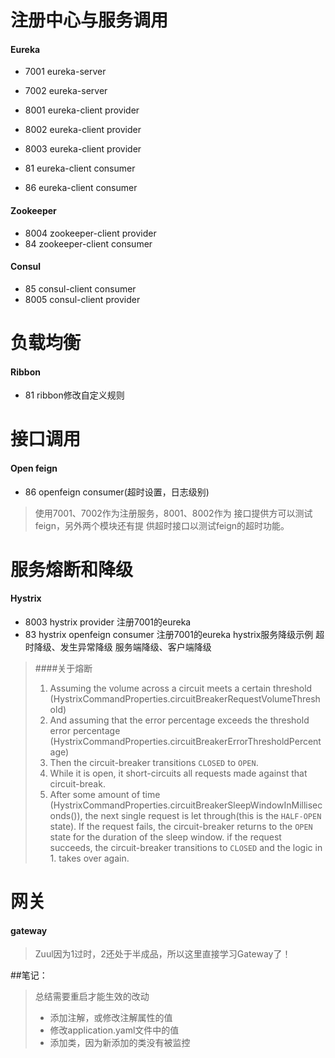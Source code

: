 # 注册中心与服务调用
#### Eureka
- 7001 eureka-server
- 7002 eureka-server

- 8001 eureka-client provider
- 8002 eureka-client provider
- 8003 eureka-client provider
- 81   eureka-client consumer
- 86   eureka-client consumer

#### Zookeeper
- 8004 zookeeper-client provider
- 84 zookeeper-client consumer

#### Consul
- 85 consul-client consumer
- 8005 consul-client provider

# 负载均衡
#### Ribbon
- 81 ribbon修改自定义规则

# 接口调用
#### Open feign
- 86 openfeign consumer(超时设置，日志级别)
> 使用7001、7002作为注册服务，8001、8002作为
> 接口提供方可以测试feign，另外两个模块还有提
> 供超时接口以测试feign的超时功能。

# 服务熔断和降级
#### Hystrix
- 8003 hystrix provider 注册7001的eureka
- 83 hystrix openfeign consumer 注册7001的eureka hystrix服务降级示例
超时降级、发生异常降级 服务端降级、客户端降级
> ####关于熔断
> 1. Assuming the volume across a circuit meets a certain threshold
>    (HystrixCommandProperties.circuitBreakerRequestVolumeThreshold)
> 2. And assuming that the error percentage exceeds the threshold error percentage
>    (HystrixCommandProperties.circuitBreakerErrorThresholdPercentage)
> 3. Then the circuit-breaker transitions ``CLOSED`` to ``OPEN``.
> 4. While it is open, it short-circuits all requests made against that circuit-break.
> 5. After some amount of time
>    (HystrixCommandProperties.circuitBreakerSleepWindowInMilliseconds()), the next single
>    request is let through(this is the ``HALF-OPEN`` state). If the request fails, the
>    circuit-breaker returns to the ```OPEN``` state for the duration of the sleep window.
>    if the request succeeds, the circuit-breaker transitions to ```CLOSED``` and the logic
>    in 1. takes over again.

# 网关
#### gateway
> Zuul因为1过时，2还处于半成品，所以这里直接学习Gateway了！



##笔记：
> 总结需要重启才能生效的改动
> 
> - 添加注解，或修改注解属性的值
> - 修改application.yaml文件中的值
> - 添加类，因为新添加的类没有被监控

